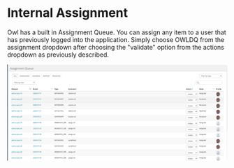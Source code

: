 # Internal Assignment

Owl has a built in Assignment Queue. You can assign any item to a user that has previously logged into the application. Simply choose OWLDQ from the assignment dropdown after choosing the "validate" option from the actions dropdown as previously described.

![](<../.gitbook/assets/Screen Shot 2020-07-07 at 5.08.15 AM.png>)

